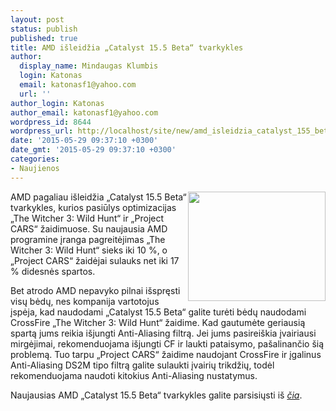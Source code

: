 ```yaml
---
layout: post
status: publish
published: true
title: AMD išleidžia „Catalyst 15.5 Beta“ tvarkykles
author:
  display_name: Mindaugas Klumbis
  login: Katonas
  email: katonasf1@yahoo.com
  url: ''
author_login: Katonas
author_email: katonasf1@yahoo.com
wordpress_id: 8644
wordpress_url: http://localhost/site/new/amd_isleidzia_catalyst_155_beta_tvarkykles/
date: '2015-05-29 09:37:10 +0300'
date_gmt: '2015-05-29 09:37:10 +0300'
categories:
- Naujienos
---
```

<p style="text-align: justify;">
	<img alt="" src="http://technews.lt/userfiles/CATALYST AMD.jpg" style="width: 220px; height: 175px; float: right;" /></p>
<p>
	AMD pagaliau i&scaron;leidžia &bdquo;Catalyst 15.5 Beta&ldquo; tvarkykles, kurios pasiūlys optimizacijas &bdquo;The Witcher 3: Wild Hunt&ldquo; ir &bdquo;Project CARS&ldquo; žaidimuose. Su naujausia AMD programine įranga pagreitėjimas &bdquo;The Witcher 3: Wild Hunt&ldquo; sieks iki 10 %, o &bdquo;Project CARS&ldquo; žaidėjai sulauks net iki 17 % didesnės spartos.</p>
<p>
	Bet atrodo AMD nepavyko pilnai i&scaron;spręsti visų bėdų, nes kompanija vartotojus įspėja, kad naudodami &bdquo;Catalyst 15.5 Beta&ldquo; galite turėti bėdų naudodami CrossFire &bdquo;The Witcher 3: Wild Hunt&ldquo; žaidime. Kad gautumėte geriausią spartą jums reikia i&scaron;jungti Anti-Aliasing filtrą. Jei jums pasirei&scaron;kia įvairiausi mirgėjimai, rekomenduojama i&scaron;jungti CF ir laukti pataisymo, pa&scaron;alinančio &scaron;ią problemą. Tuo tarpu &bdquo;Project CARS&ldquo; žaidime naudojant CrossFire ir įgalinus Anti-Aliasing DS2M tipo filtrą galite sulaukti įvairių trikdžių, todėl rekomenduojama naudoti kitokius Anti-Aliasing nustatymus.</p>
<p style="text-align: justify;">
	Naujausias AMD &bdquo;Catalyst 15.5 Beta&ldquo; tvarkykles galite parsisiųsti i&scaron; <em><a href="http://support.amd.com/en-us/kb-articles/Pages/latest-catalyst-windows-beta.aspx">čia</a></em>.</p>
